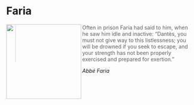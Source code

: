 # Faria


<img align="left" width="200" src="https://github.com/user-attachments/assets/d268d01e-cfe9-4467-bc0b-24bfdd056934" />

<div>
    <blockquote>
    Often in prison Faria had said to him, when he saw him idle and inactive:
    “Dantès, you must not give way to this listlessness; you will be drowned if you seek to escape, and your strength has not been properly exercised and prepared for exertion.”
    </blockquote>
    <cite>Abbé Faria</cite>
</div>





